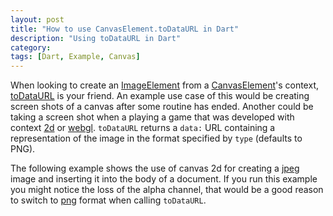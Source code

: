 ```yaml
---
layout: post
title: "How to use CanvasElement.toDataURL in Dart"
description: "Using toDataURL in Dart"
category: 
tags: [Dart, Example, Canvas]
---
```


When looking to create an [ImageElement](http://api.dartlang.org/docs/bleeding_edge/dart_html/ImageElement.html) from a [CanvasElement](http://api.dartlang.org/docs/bleeding_edge/dart_html/CanvasElement.html)'s context, [toDataURL](https://developer.mozilla.org/en-US/docs/DOM/HTMLCanvasElement) is your friend. An example use case of this would be creating screen shots of a canvas after some routine has ended. Another could be taking a screen shot when a playing a game that was developed with context [2d](http://www.w3.org/TR/2010/WD-2dcontext-20100304/) or [webgl](http://www.khronos.org/webgl/). ```toDataURL``` returns a ```data:``` URL containing a representation of the image in the format specified by ```type``` (defaults to PNG).

The following example shows the use of canvas 2d for creating a [jpeg](http://en.wikipedia.org/wiki/JPEG) image and inserting it into the body of a document. If you run this example you might notice the loss of the alpha channel, that would be a good reason to switch to [png]() format when calling ```toDataURL```. 

<script src="https://gist.github.com/4148505.js"><!-- gist --></script>
